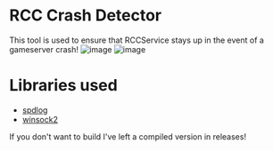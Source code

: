 # RCC Crash Detector
 This tool is used to ensure that RCCService stays up in the event of a gameserver crash!
![image](https://imgur.com/1fTBAK7.png)
![image](https://imgur.com/AVUh8iF.png)

# Libraries used

* [spdlog](https://github.com/gabime/spdlog)
* [winsock2](https://learn.microsoft.com/en-us/windows/win32/api/winsock2/)

If you don't want to build I've left a compiled version in releases!
